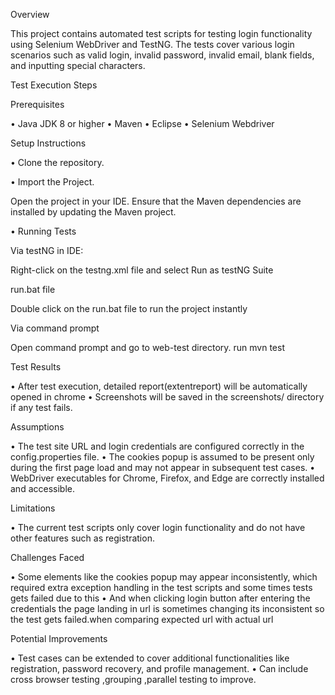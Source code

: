 Overview

This project contains automated test scripts for testing login functionality using Selenium WebDriver and TestNG. The tests cover various login scenarios such as valid login, invalid password, invalid email, blank fields, and inputting special characters.

Test Execution Steps

Prerequisites

•	Java JDK 8 or higher
•	Maven 
•	Eclipse
•	Selenium Webdriver

Setup Instructions

• Clone the repository.

• Import the Project.

Open the project in your IDE.
Ensure that the Maven dependencies are installed by updating the Maven project.

• Running Tests

Via testNG in IDE:

Right-click on the testng.xml file and select Run as testNG Suite

run.bat file

Double click on the run.bat file to run the project instantly

Via command prompt

Open command prompt and go to web-test directory.
run mvn test

Test Results

• After test execution, detailed report(extentreport) will be automatically opened in chrome
• Screenshots will be saved in the screenshots/ directory if any test fails.

Assumptions

• The test site URL and login credentials are configured correctly in the config.properties file.
• The cookies popup is assumed to be present only during the first page load and may not appear in subsequent test cases. 
• WebDriver executables for Chrome, Firefox, and Edge are correctly installed and accessible.

Limitations

• The current test scripts only cover login functionality and do not have other features such as registration.

Challenges Faced

• Some elements like the cookies popup may appear inconsistently, which required extra exception handling in the test scripts and some times tests gets failed due to this
• And when clicking login button after entering the credentials the page landing in url is sometimes changing its inconsistent so the test gets failed.when comparing expected url with actual url

Potential Improvements

• Test cases can be extended to cover additional functionalities like registration, password recovery, and profile management.
• Can include cross browser testing ,grouping ,parallel testing to improve.









